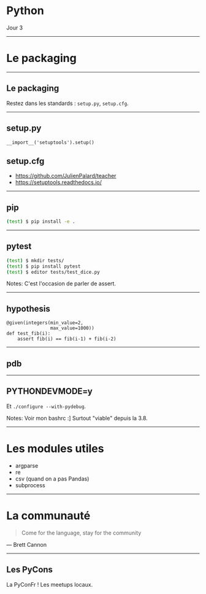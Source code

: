 # Python

Jour 3

---

# Le packaging

----

## Le packaging

Restez dans les standards : `setup.py`, `setup.cfg`.

----

## setup.py

```
__import__('setuptools').setup()
```

## setup.cfg

- https://github.com/JulienPalard/teacher
- https://setuptools.readthedocs.io/

----

## pip

```bash
(test) $ pip install -e .
```

----

## pytest

```bash
(test) $ mkdir tests/
(test) $ pip install pytest
(test) $ editor tests/test_dice.py
```

Notes: C'est l'occasion de parler de assert.

----

## hypothesis

```
@given(integers(min_value=2,
                max_value=1000))
def test_fib(i):
    assert fib(i) == fib(i-1) + fib(i-2)
```

----

## pdb

----

## PYTHONDEVMODE=y

Et `./configure --with-pydebug`.

Notes: Voir mon bashrc :] Surtout "viable" depuis la 3.8.


---

# Les modules utiles

- argparse
- re
- csv (quand on a pas Pandas)
- subprocess

---

# La communauté

> Come for the language, stay for the community

— Brett Cannon


----

## Les PyCons

La PyConFr ! Les meetups locaux.
